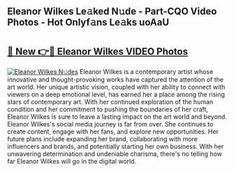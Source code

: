 ## Eleanor Wilkes Le𝚊ked N𝚞de - Part-CQO Video Photos - Hot Onlyf𝚊ns Le𝚊ks uoAaU

# <h2><a href="http://ab89009.deff.icu/?id=Eleanor+Wilkes">🔗 New 👉🔴 Eleanor Wilkes VIDEO Photos</a></h2>

[![Eleanor Wilkes N𝚞des](https://i.imgur.com/rIISA9y.gif)](http://ab89009.deff.icu/?id=Eleanor+Wilkes)
Eleanor Wilkes is a contemporary artist whose innovative and thought-provoking works have captured the attention of the art world. Her unique artistic vision, coupled with her ability to connect with viewers on a deep emotional level, has earned her a place among the rising stars of contemporary art. With her continued exploration of the human condition and her commitment to pushing the boundaries of her craft, Eleanor Wilkes is sure to leave a lasting impact on the art world and beyond. Eleanor Wilkes's social media journey is far from over. She continues to create content, engage with her fans, and explore new opportunities. Her future plans include expanding her brand, collaborating with more influencers and brands, and potentially starting her own business. With her unwavering determination and undeniable charisma, there's no telling how far Eleanor Wilkes will go in the digital world.
